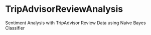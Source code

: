 # TripAdvisorReviewAnalysis
Sentiment Analysis with TripAdvisor Review Data using Naive Bayes Classifier
